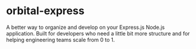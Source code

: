 # orbital-express
A better way to organize and develop on your Express.js Node.js application. Built for developers who need a little bit more structure and for helping engineering teams scale from 0 to 1.
